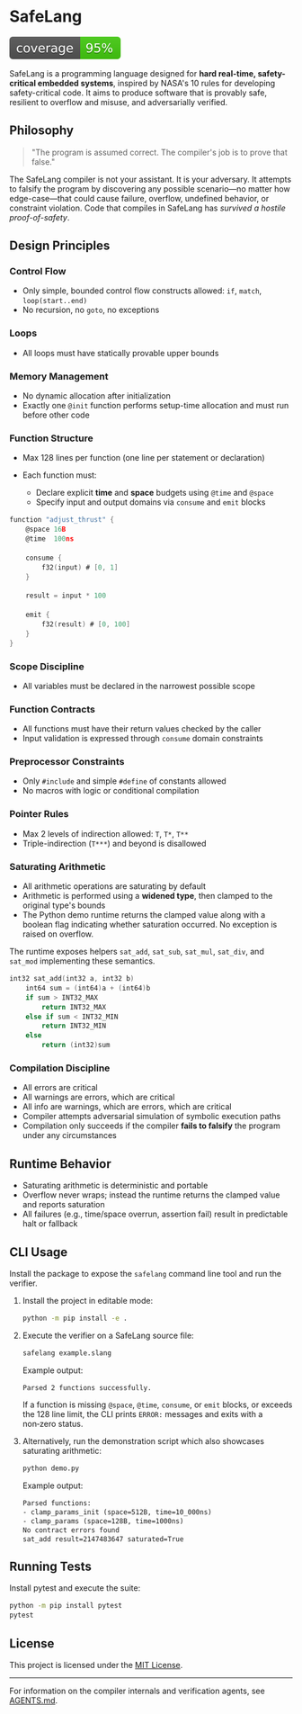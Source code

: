 # SafeLang

![Coverage](coverage.svg)

SafeLang is a programming language designed for **hard real-time, safety-critical embedded systems**, inspired by NASA's 10 rules for developing safety-critical code. It aims to produce software that is provably safe, resilient to overflow and misuse, and adversarially verified.

## Philosophy

> "The program is assumed correct. The compiler's job is to prove that false."

The SafeLang compiler is not your assistant. It is your adversary. It attempts to falsify the program by discovering any possible scenario—no matter how edge-case—that could cause failure, overflow, undefined behavior, or constraint violation. Code that compiles in SafeLang has *survived a hostile proof-of-safety*.

## Design Principles

### Control Flow

* Only simple, bounded control flow constructs allowed: `if`, `match`, `loop(start..end)`
* No recursion, no `goto`, no exceptions

### Loops

* All loops must have statically provable upper bounds

### Memory Management

* No dynamic allocation after initialization
* Exactly one `@init` function performs setup-time allocation and must run before other code

### Function Structure

* Max 128 lines per function (one line per statement or declaration)
* Each function must:

  * Declare explicit **time** and **space** budgets using `@time` and `@space`
  * Specify input and output domains via `consume` and `emit` blocks

```c
function "adjust_thrust" {
    @space 16B
    @time  100ns

    consume {
        f32(input) # [0, 1]
    }

    result = input * 100

    emit {
        f32(result) # [0, 100]
    }
}
```

### Scope Discipline

* All variables must be declared in the narrowest possible scope

### Function Contracts

* All functions must have their return values checked by the caller
* Input validation is expressed through `consume` domain constraints

### Preprocessor Constraints

* Only `#include` and simple `#define` of constants allowed
* No macros with logic or conditional compilation

### Pointer Rules

* Max 2 levels of indirection allowed: `T`, `T*`, `T**`
* Triple-indirection (`T***`) and beyond is disallowed

### Saturating Arithmetic

* All arithmetic operations are saturating by default
* Arithmetic is performed using a **widened type**, then clamped to the original type's bounds
* The Python demo runtime returns the clamped value along with a boolean flag
  indicating whether saturation occurred. No exception is raised on overflow.

The runtime exposes helpers `sat_add`, `sat_sub`, `sat_mul`, `sat_div`, and
`sat_mod` implementing these semantics.

```c
int32 sat_add(int32 a, int32 b)
    int64 sum = (int64)a + (int64)b
    if sum > INT32_MAX
        return INT32_MAX
    else if sum < INT32_MIN
        return INT32_MIN
    else
        return (int32)sum
```

### Compilation Discipline

* All errors are critical
* All warnings are errors, which are critical
* All info are warnings, which are errors, which are critical
* Compiler attempts adversarial simulation of symbolic execution paths
* Compilation only succeeds if the compiler **fails to falsify** the program under any circumstances

## Runtime Behavior

* Saturating arithmetic is deterministic and portable
* Overflow never wraps; instead the runtime returns the clamped value and
  reports saturation
* All failures (e.g., time/space overrun, assertion fail) result in predictable halt or fallback


## CLI Usage

Install the package to expose the ``safelang`` command line tool and run the verifier.

1. Install the project in editable mode:

   ```bash
   python -m pip install -e .
   ```

2. Execute the verifier on a SafeLang source file:

   ```bash
   safelang example.slang
   ```

   Example output:

   ```
   Parsed 2 functions successfully.
   ```

   If a function is missing `@space`, `@time`, `consume`, or `emit` blocks, or exceeds the 128 line limit, the CLI prints `ERROR:` messages and exits with a non‑zero status.

3. Alternatively, run the demonstration script which also showcases saturating arithmetic:

   ```bash
   python demo.py
   ```

   Example output:

   ```
   Parsed functions:
   - clamp_params_init (space=512B, time=10_000ns)
   - clamp_params (space=128B, time=1000ns)
   No contract errors found
   sat_add result=2147483647 saturated=True
   ```

## Running Tests

Install pytest and execute the suite:

```bash
python -m pip install pytest
pytest
```


## License

This project is licensed under the [MIT License](LICENSE).

---

For information on the compiler internals and verification agents, see [AGENTS.md](AGENTS.md).


